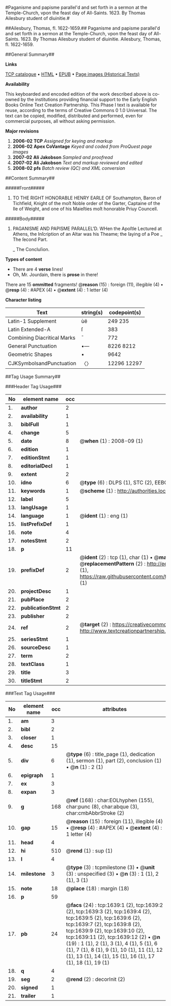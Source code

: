 #Paganisme and papisme parallel'd and set forth in a sermon at the Temple-Church, vpon the feast day of All-Saints. 1623. By Thomas Ailesbury student of diuinitie.#

##Ailesbury, Thomas, fl. 1622-1659.##
Paganisme and papisme parallel'd and set forth in a sermon at the Temple-Church, vpon the feast day of All-Saints. 1623. By Thomas Ailesbury student of diuinitie.
Ailesbury, Thomas, fl. 1622-1659.

##General Summary##

**Links**

[TCP catalogue](http://www.ota.ox.ac.uk/tcp/)  • 
[HTML](http://tei.it.ox.ac.uk/tcp/Texts-HTML/free/A23/A23572.html)  • 
[EPUB](http://tei.it.ox.ac.uk/tcp/Texts-EPUB/free/A23/A23572.epub) • 
[Page images (Historical Texts)](https://data.historicaltexts.jisc.ac.uk/view?pubId=eebo-99837323e&pageId=eebo-99837323e-1639-1)

**Availability**

This keyboarded and encoded edition of the
	       work described above is co-owned by the institutions
	       providing financial support to the Early English Books
	       Online Text Creation Partnership. This Phase I text is
	       available for reuse, according to the terms of Creative
	       Commons 0 1.0 Universal. The text can be copied,
	       modified, distributed and performed, even for
	       commercial purposes, all without asking permission.

**Major revisions**

1. __2006-02__ __TCP__ *Assigned for keying and markup*
1. __2006-02__ __Apex CoVantage__ *Keyed and coded from ProQuest page images*
1. __2007-02__ __Ali Jakobson__ *Sampled and proofread*
1. __2007-02__ __Ali Jakobson__ *Text and markup reviewed and edited*
1. __2008-02__ __pfs__ *Batch review (QC) and XML conversion*

##Content Summary##

#####Front#####

1. TO THE RIGHT HONORABLE HENRY EARLE OF Southampton, Baron of Tichfield, Knight of the moſt Noble order of the Garter, Captaine of the Ile of Weight, and one of his Maieſties moſt honorable Priuy Councell.

#####Body#####

1. PAGANISME AND PAPISME PARALLEL'D.
WHen the Apoſtle Lectured at Athens, the Inſcription of an Altar was his Theame; the ſaying of a Poe
    _ The ſecond Part.

    _ The Concluſion.

**Types of content**

  * There are 4 **verse** lines!
  * Oh, Mr. Jourdain, there is **prose** in there!

There are 15 **ommitted** fragments! 
 @__reason__ (15) : foreign (11), illegible (4)  •  @__resp__ (4) : #APEX (4)  •  @__extent__ (4) : 1 letter (4)

**Character listing**


|Text|string(s)|codepoint(s)|
|---|---|---|
|Latin-1 Supplement|ùë|249 235|
|Latin Extended-A|ſ|383|
|Combining             Diacritical Marks|̄|772|
|General Punctuation|•—|8226 8212|
|Geometric Shapes|▪|9642|
|CJKSymbolsandPunctuation|〈〉|12296 12297|

##Tag Usage Summary##

###Header Tag Usage###

|No|element name|occ|attributes|
|---|---|---|---|
|1.|__author__|2||
|2.|__availability__|1||
|3.|__biblFull__|1||
|4.|__change__|5||
|5.|__date__|8| @__when__ (1) : 2008-09 (1)|
|6.|__edition__|1||
|7.|__editionStmt__|1||
|8.|__editorialDecl__|1||
|9.|__extent__|2||
|10.|__idno__|6| @__type__ (6) : DLPS (1), STC (2), EEBO-CITATION (1), PROQUEST (1), VID (1)|
|11.|__keywords__|1| @__scheme__ (1) : http://authorities.loc.gov/ (1)|
|12.|__label__|5||
|13.|__langUsage__|1||
|14.|__language__|1| @__ident__ (1) : eng (1)|
|15.|__listPrefixDef__|1||
|16.|__note__|4||
|17.|__notesStmt__|2||
|18.|__p__|11||
|19.|__prefixDef__|2| @__ident__ (2) : tcp (1), char (1)  •  @__matchPattern__ (2) : ([0-9\-]+):([0-9IVX]+) (1), (.+) (1)  •  @__replacementPattern__ (2) : http://eebo.chadwyck.com/downloadtiff?vid=$1&page=$2 (1), https://raw.githubusercontent.com/textcreationpartnership/Texts/master/tcpchars.xml#$1 (1)|
|20.|__projectDesc__|1||
|21.|__pubPlace__|2||
|22.|__publicationStmt__|2||
|23.|__publisher__|2||
|24.|__ref__|2| @__target__ (2) : https://creativecommons.org/publicdomain/zero/1.0/ (1), http://www.textcreationpartnership.org/docs/. (1)|
|25.|__seriesStmt__|1||
|26.|__sourceDesc__|1||
|27.|__term__|2||
|28.|__textClass__|1||
|29.|__title__|3||
|30.|__titleStmt__|2||


###Text Tag Usage###

|No|element name|occ|attributes|
|---|---|---|---|
|1.|__am__|3||
|2.|__bibl__|2||
|3.|__closer__|1||
|4.|__desc__|15||
|5.|__div__|6| @__type__ (6) : title_page (1), dedication (1), sermon (1), part (2), conclusion (1)  •  @__n__ (1) : 2 (1)|
|6.|__epigraph__|1||
|7.|__ex__|3||
|8.|__expan__|3||
|9.|__g__|168| @__ref__ (168) : char:EOLhyphen (155), char:punc (8), char:abque (3), char:cmbAbbrStroke (2)|
|10.|__gap__|15| @__reason__ (15) : foreign (11), illegible (4)  •  @__resp__ (4) : #APEX (4)  •  @__extent__ (4) : 1 letter (4)|
|11.|__head__|4||
|12.|__hi__|510| @__rend__ (1) : sup (1)|
|13.|__l__|4||
|14.|__milestone__|3| @__type__ (3) : tcpmilestone (3)  •  @__unit__ (3) : unspecified (3)  •  @__n__ (3) : 1 (1), 2 (1), 3 (1)|
|15.|__note__|18| @__place__ (18) : margin (18)|
|16.|__p__|59||
|17.|__pb__|24| @__facs__ (24) : tcp:1639:1 (2), tcp:1639:2 (2), tcp:1639:3 (2), tcp:1639:4 (2), tcp:1639:5 (2), tcp:1639:6 (2), tcp:1639:7 (2), tcp:1639:8 (2), tcp:1639:9 (2), tcp:1639:10 (2), tcp:1639:11 (2), tcp:1639:12 (2)  •  @__n__ (19) : 1 (1), 2 (1), 3 (1), 4 (1), 5 (1), 6 (1), 7 (1), 8 (1), 9 (1), 10 (1), 11 (1), 12 (1), 13 (1), 14 (1), 15 (1), 16 (1), 17 (1), 18 (1), 19 (1)|
|18.|__q__|4||
|19.|__seg__|2| @__rend__ (2) : decorInit (2)|
|20.|__signed__|1||
|21.|__trailer__|1||
